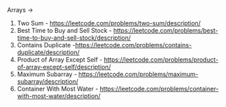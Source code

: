 Arrays ->

1. Two Sum - https://leetcode.com/problems/two-sum/description/
2. Best Time to Buy and Sell Stock - https://leetcode.com/problems/best-time-to-buy-and-sell-stock/description/
3. Contains Duplicate -https://leetcode.com/problems/contains-duplicate/description/
4. Product of Array Except Self - https://leetcode.com/problems/product-of-array-except-self/description/
5. Maximum Subarray - https://leetcode.com/problems/maximum-subarray/description/
6. Container With Most Water - https://leetcode.com/problems/container-with-most-water/description/
